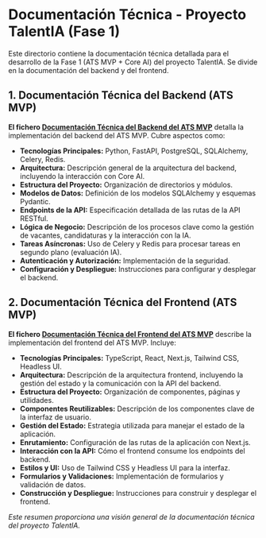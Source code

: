 # Documentación Técnica - Proyecto TalentIA (Fase 1)

Este directorio contiene la documentación técnica detallada para el desarrollo de la Fase 1 (ATS MVP + Core AI) del proyecto TalentIA. Se divide en la documentación del backend y del frontend.

## 1. Documentación Técnica del Backend (ATS MVP)

**El fichero [Documentación Técnica del Backend del ATS MVP](doc_tec_ats_mvp-back.md)** detalla la implementación del backend del ATS MVP. Cubre aspectos como:

*   **Tecnologías Principales:** Python, FastAPI, PostgreSQL, SQLAlchemy, Celery, Redis.
*   **Arquitectura:** Descripción general de la arquitectura del backend, incluyendo la interacción con Core AI.
*   **Estructura del Proyecto:** Organización de directorios y módulos.
*   **Modelos de Datos:** Definición de los modelos SQLAlchemy y esquemas Pydantic.
*   **Endpoints de la API:** Especificación detallada de las rutas de la API RESTful.
*   **Lógica de Negocio:** Descripción de los procesos clave como la gestión de vacantes, candidaturas y la interacción con la IA.
*   **Tareas Asíncronas:** Uso de Celery y Redis para procesar tareas en segundo plano (evaluación IA).
*   **Autenticación y Autorización:** Implementación de la seguridad.
*   **Configuración y Despliegue:** Instrucciones para configurar y desplegar el backend.

## 2. Documentación Técnica del Frontend (ATS MVP)

**El fichero [Documentación Técnica del Frontend del ATS MVP](doc_tec_ats_mvp_front.md)** describe la implementación del frontend del ATS MVP. Incluye:

*   **Tecnologías Principales:** TypeScript, React, Next.js, Tailwind CSS, Headless UI.
*   **Arquitectura:** Descripción de la arquitectura frontend, incluyendo la gestión del estado y la comunicación con la API del backend.
*   **Estructura del Proyecto:** Organización de componentes, páginas y utilidades.
*   **Componentes Reutilizables:** Descripción de los componentes clave de la interfaz de usuario.
*   **Gestión del Estado:** Estrategia utilizada para manejar el estado de la aplicación.
*   **Enrutamiento:** Configuración de las rutas de la aplicación con Next.js.
*   **Interacción con la API:** Cómo el frontend consume los endpoints del backend.
*   **Estilos y UI:** Uso de Tailwind CSS y Headless UI para la interfaz.
*   **Formularios y Validaciones:** Implementación de formularios y validación de datos.
*   **Construcción y Despliegue:** Instrucciones para construir y desplegar el frontend. 


*Este resumen proporciona una visión general de la documentación técnica del proyecto TalentIA.*